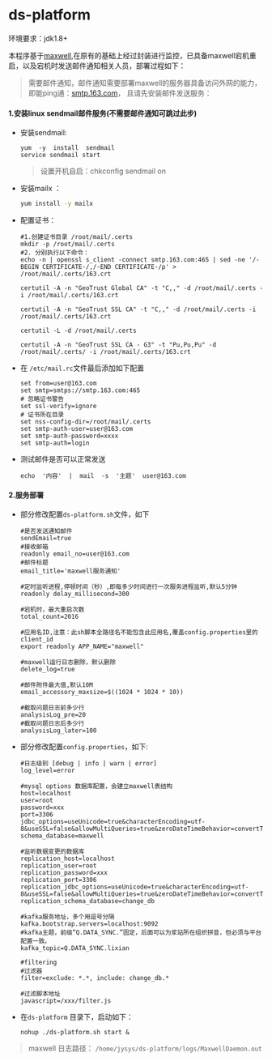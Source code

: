 # ds-platform
环境要求：jdk1.8+

本程序基于[maxwell](http://maxwells-daemon.io/),在原有的基础上经过封装进行监控，已具备maxwell宕机重启，以及宕机时发送邮件通知相关人员，部署过程如下：

> 需要邮件通知，邮件通知需要部署maxwell的服务器具备访问外网的能力，即能ping通：[smtp.163.com](http://smtp.163.com/)， 且请先安装邮件发送服务：



#### 1.安装linux sendmail邮件服务(不需要邮件通知可跳过此步)

- 安装sendmail:

  ```shell
  yum  -y  install  sendmail
  service sendmail start
  ```

  > 设置开机自启：chkconfig sendmail on

- 安装mailx ：

  ```sh
  yum install -y mailx
  ```

  

- 配置证书：

  ```shell
  #1.创建证书目录 /root/mail/.certs
  mkdir -p /root/mail/.certs
  #2. 分别执行以下命令：
  echo -n | openssl s_client -connect smtp.163.com:465 | sed -ne '/-BEGIN CERTIFICATE-/,/-END CERTIFICATE-/p' > /root/mail/.certs/163.crt
  
  certutil -A -n "GeoTrust Global CA" -t "C,," -d /root/mail/.certs -i /root/mail/.certs/163.crt
  
  certutil -A -n "GeoTrust SSL CA" -t "C,," -d /root/mail/.certs -i /root/mail/.certs/163.crt
  
  certutil -L -d /root/mail/.certs
  
  certutil -A -n "GeoTrust SSL CA - G3" -t "Pu,Pu,Pu" -d /root/mail/.certs/ -i /root/mail/.certs/163.crt
  ```

  

- 在 `/etc/mail.rc`文件最后添加如下配置

  ```shell
  set from=user@163.com
  set smtp=smtps://smtp.163.com:465
  # 忽略证书警告
  set ssl-verify=ignore
  # 证书所在目录
  set nss-config-dir=/root/mail/.certs
  set smtp-auth-user=user@163.com
  set smtp-auth-password=xxxx
  set smtp-auth=login
  ```

- 测试邮件是否可以正常发送

  ```shell
  echo  '内容'  |  mail  -s  '主题'  user@163.com
  ```



#### 2.服务部署

- 部分修改配置`ds-platform.sh`文件，如下

  ```shell
  #是否发送通知邮件
  sendEmail=true
  #接收邮箱
  readonly email_no=user@163.com
  #邮件标题
  email_title='maxwell服务通知'
  
  #定时监听进程,停顿时间（秒）,即每多少时间进行一次服务进程监听,默认5分钟
  readonly delay_millisecond=300
  
  #宕机时，最大重启次数
  total_count=2016
  
  #应用名ID,注意：此sh脚本全路径名不能包含此应用名,覆盖config.properties里的client_id
  export readonly APP_NAME="maxwell"
  
  #maxwell运行日志删除，默认删除
  delete_log=true
  
  #邮件附件最大值,默认10M
  email_accessory_maxsize=$((1024 * 1024 * 10))
  
  #截取问题日志前多少行
  analysisLog_pre=20
  #截取问题日志后多少行
  analysisLog_later=100
  ```

  

- 部分修改配置`config.properties`，如下:

  ```shell
  #日志级别 [debug | info | warn | error]
  log_level=error
  
  #mysql options 数据库配置，会建立maxwell表结构
  host=localhost
  user=root
  password=xxx
  port=3306
  jdbc_options=useUnicode=true&characterEncoding=utf-8&useSSL=false&allowMultiQueries=true&zeroDateTimeBehavior=convertToNull
  schema_database=maxwell
  
  #监听数据变更的数据库
  replication_host=localhost
  replication_user=root
  replication_password=xxx
  replication_port=3306
  replication_jdbc_options=useUnicode=true&characterEncoding=utf-8&useSSL=false&allowMultiQueries=true&zeroDateTimeBehavior=convertToNull
  replication_schema_database=change_db
  
  #kafka服务地址，多个用逗号分隔
  kafka.bootstrap.servers=localhost:9092
  #kafka主题，前缀“Q.DATA_SYNC.”固定，后面可以为浆站所在组织拼音，但必须与平台配置一致。
  kafka_topic=Q.DATA_SYNC.lixian
  
  #filtering
  #过滤器
  filter=exclude: *.*, include: change_db.*
  
  #过滤脚本地址
  javascript=/xxx/filter.js
  ```

- 在`ds-platform` 目录下，启动如下：

  ```shell
  nohup ./ds-platform.sh start &
  ```

> maxwell 日志路径： `/home/jysys/ds-platform/logs/MaxwellDaemon.out`
